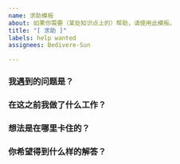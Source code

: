```yaml
---
name: 求助模板
about: 如果你需要（某处知识点上的）帮助，请使用此模板。
title: "[ 求助 ]"
labels: help wanted
assignees: Bedivere-Sun

---
```


### 我遇到的问题是？

### 在这之前我做了什么工作？

### 想法是在哪里卡住的？

### 你希望得到什么样的解答？
